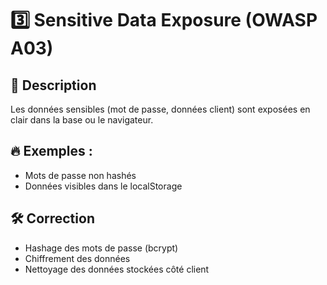 # 3️⃣ Sensitive Data Exposure (OWASP A03)

## 📌 Description
Les données sensibles (mot de passe, données client) sont exposées en clair dans la base ou le navigateur.

## 🔥 Exemples :
- Mots de passe non hashés
- Données visibles dans le localStorage

## 🛠 Correction
- Hashage des mots de passe (bcrypt)
- Chiffrement des données
- Nettoyage des données stockées côté client

